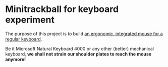 # Minitrackball for keyboard experiment

The purpose of this project is to build [an ergonomic, integrated mouse for a regular keyboard][bb_trackball].

Be it Microsoft Natural Keyboard 4000 or any other (better) mechanical keyboard, **we shall not strain our shoulder plates to reach the mouse anymore!**

[bb_trackball]: https://os.mbed.com/users/AdamGreen/notebook/blackberrytrackballmouse/ 
